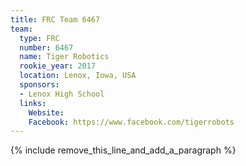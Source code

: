 ```yaml
---
title: FRC Team 6467
team:
  type: FRC
  number: 6467
  name: Tiger Robotics
  rookie_year: 2017
  location: Lenox, Iowa, USA
  sponsors:
  - Lenox High School
  links:
    Website: 
    Facebook: https://www.facebook.com/tigerrobots
---
```


{% include remove_this_line_and_add_a_paragraph %}